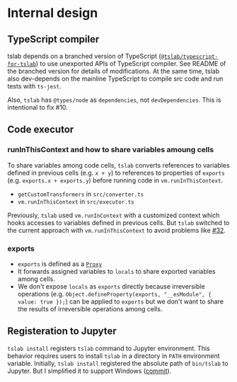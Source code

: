 # Internal design

## TypeScript compiler

tslab depends on a branched version of TypeScript ([`@tslab/typescript-for-tslab`](https://www.npmjs.com/package/@tslab/typescript-for-tslab)) to use unexported APIs of TypeScript compiler.
See README of the branched version for details of modifications.
At the same time, tslab also dev-depends on the mainline TypeScript to compile src code and run tests with `ts-jest`.

Also, `tslab` has `@types/node` as `dependencies`, not `devDependencies`. This is intentional to fix #10.

## Code executor

### runInThisContext and how to share variables amoung cells

To share variables among code cells, `tslab` converts references to variables defined in previous cells (e.g. `x + y`) to references to properties of `exports` (e.g. `exports.x + exports.y`) before running code in `vm.runInThisContext`.

- `getCustomTransformers` in `src/converter.ts`
- `vm.runInThisContext` in `src/executor.ts`

Previously, `tslab` used `vm.runInContext` with a customized context which hooks accesses to variables defined in previous cells.
But `tslab` switched to the current approach with `vm.runInThisContext` to avoid problems like [#32](https://github.com/yunabe/tslab/issues/32).

### exports

- `exports` is defined as a [`Proxy`](https://developer.mozilla.org/en/docs/Web/JavaScript/Reference/Global_Objects/Proxy)
- It forwards assigned variables to `locals` to share exported variables among cells.
- We don't expose `locals` as `exports` directly because irreversible operations (e.g. `Object.defineProperty(exports, "__esModule", { value: true });`) can be applied to `exports` but we don't want to share the results of irreversible operations among cells.

## Registeration to Jupyter

`tslab install` registers `tslab` command to Jupyter environment.
This behavior requires users to install `tslab` in a directory in `PATH` environment variable.
Initially, `tslab install` registered the absolute path of `bin/tslab` to Jupyter.
But I simplified it to support Windows ([commit](https://github.com/yunabe/tslab/commit/3e829add5e9b54a6414a5102ab33731872468492)).
